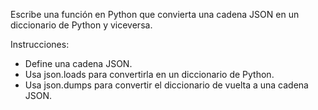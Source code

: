 Escribe una función en Python que convierta una cadena JSON en un diccionario
de Python y viceversa.

Instrucciones:
- Define una cadena JSON.
- Usa json.loads para convertirla en un diccionario de Python.
- Usa json.dumps para convertir el diccionario de vuelta a una cadena JSON.
